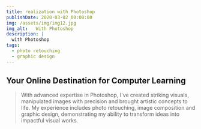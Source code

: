 ```yaml
---
title: realization with Photoshop
publishDate: 2020-03-02 00:00:00
img: /assets/img/img12.jpg
img_alt:   With Photoshop
description: |
  with Photoshop
tags:
  - photo retouching
  - graphic design
---
```

## Your Online Destination for Computer Learning

> With advanced expertise in Photoshop, I've created striking visuals, manipulated images with precision and brought artistic concepts to life. My experience includes photo retouching, image composition and graphic design, demonstrating my ability to transform ideas into impactful visual works.